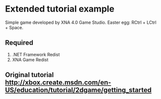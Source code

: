 Extended tutorial example
===========

Simple game developed by XNA 4.0 Game Studio.
Easter egg: RCtrl + LCtrl + Space.

Required
---
 1. .NET Framework Redist
 2. XNA Game Redist

Original tutorial http://xbox.create.msdn.com/en-US/education/tutorial/2dgame/getting_started
---
